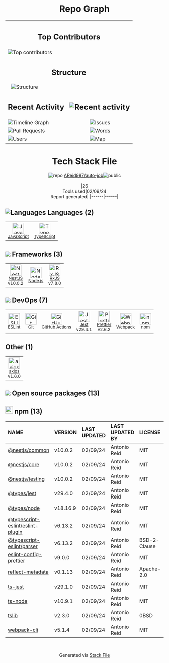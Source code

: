 <h1 style="text-align: center;"> Repo Graph </h1>
<div style="display: flex-column; align-items: center;">
  <table>
    <th colspan="2">
      <h2> Top Contributors </h2>
    </th>
    <tr>
      <td colspan="2">
        <img src="
        https://images.repography.com/46730663/AReid987/auto_job_bot/top-contributors/dwY_N4jWQ4Fliw6B2FMnDgiX7txGCob3XWfBquXNTK4/IUBV9pENBFHnbgJwPcP3IJH6zycNkWCx1ctArOJRPI8_table.svg
        " alt="Top contributors" />
      </td>
    </tr>
    <tr>
      <td colspan="2">
        <h2 style="text-align: center;"> Structure </h2>
        <img style="margin-left: 10px;"
        src="
        https://images.repography.com/46730663/AReid987/auto-job/structure/zHccKOWCpK72wFfQ-rEQwJE2k2AMxKsjV7UHQ9l5MFo/S6M7n8Ij13Ol4r5b5d7h9jg6V9PZsdb1O7tZ-JubrLM_table.svg
        " alt="Structure" />
      </td>
    </tr>
    <tr>
      <td colspan="2" style="text-align: center;">
        <h2>
          Recent Activity
          <img style="margin-left: 10px;"
            src="
            https://images.repography.com/46730663/AReid987/auto-job/recent-activity/zHccKOWCpK72wFfQ-rEQwJE2k2AMxKsjV7UHQ9l5MFo/37qDyuo7iX_34F2uRjD06O7GofbFIhIvHCVeC122jRs_badge.svg
            " alt="Recent activity" />
        </h2>
      </td>
    </tr>
    <tr>
      <td >
        <img src="
        https://images.repography.com/46730663/AReid987/auto-job/recent-activity/zHccKOWCpK72wFfQ-rEQwJE2k2AMxKsjV7UHQ9l5MFo/37qDyuo7iX_34F2uRjD06O7GofbFIhIvHCVeC122jRs_timeline.svg
        " alt="Timeline Graph" />
      </td>
      <td>
        <img src="
        https://images.repography.com/46730663/AReid987/auto-job/recent-activity/zHccKOWCpK72wFfQ-rEQwJE2k2AMxKsjV7UHQ9l5MFo/37qDyuo7iX_34F2uRjD06O7GofbFIhIvHCVeC122jRs_issues.svg
        " alt="Issues" />
      </td>
    </tr>
    <tr>
      <td>
        <img src="
        https://images.repography.com/46730663/AReid987/auto-job/recent-activity/zHccKOWCpK72wFfQ-rEQwJE2k2AMxKsjV7UHQ9l5MFo/37qDyuo7iX_34F2uRjD06O7GofbFIhIvHCVeC122jRs_prs.svg
        " alt="Pull Requests" />
      </td>
      <td>
        <img src="
        https://images.repography.com/46730663/AReid987/auto-job/recent-activity/zHccKOWCpK72wFfQ-rEQwJE2k2AMxKsjV7UHQ9l5MFo/37qDyuo7iX_34F2uRjD06O7GofbFIhIvHCVeC122jRs_words.svg
        " alt="Words" />
      </td>
    </tr>
    <tr>
      <td>
        <img src="
        https://images.repography.com/46730663/AReid987/auto-job/recent-activity/zHccKOWCpK72wFfQ-rEQwJE2k2AMxKsjV7UHQ9l5MFo/37qDyuo7iX_34F2uRjD06O7GofbFIhIvHCVeC122jRs_users.svg
        " alt="Users" />
      </td>
      <td>
        <img src="
        https://images.repography.com/46730663/AReid987/auto-job/recent-activity/zHccKOWCpK72wFfQ-rEQwJE2k2AMxKsjV7UHQ9l5MFo/37qDyuo7iX_34F2uRjD06O7GofbFIhIvHCVeC122jRs_map.svg
        " alt="Map" />
      </td>
    </tr>
  </table>
</div>

<div align="center">

# Tech Stack File

![](https://img.stackshare.io/repo.svg 'repo') [AReid987/auto-job](https://github.com/AReid987/auto-job)![](https://img.stackshare.io/public_badge.svg 'public')
<br/><br/>
|26<br/>Tools used|02/09/24 <br/>Report generated|
|------|------|

</div>

## <img src='https://img.stackshare.io/languages.svg' alt='Languages'/> Languages (2)

<table><tr>
  <td align='center'>
  <img width='36' height='36' src='https://img.stackshare.io/service/1209/javascript.jpeg' alt='JavaScript'>
  <br>
  <sub><a href="https://developer.mozilla.org/en-US/docs/Web/JavaScript">JavaScript</a></sub>
  <br>
  <sub></sub>
</td>

<td align='center'>
  <img width='36' height='36' src='https://img.stackshare.io/service/1612/bynNY5dJ.jpg' alt='TypeScript'>
  <br>
  <sub><a href="http://www.typescriptlang.org">TypeScript</a></sub>
  <br>
  <sub></sub>
</td>

</tr>
</table>

## <img src='https://img.stackshare.io/frameworks.svg'/> Frameworks (3)

<table><tr>
  <td align='center'>
  <img width='36' height='36' src='https://img.stackshare.io/service/8747/4zsOyxko_400x400.jpg' alt='NestJS'>
  <br>
  <sub><a href="nestjs.com">NestJS</a></sub>
  <br>
  <sub>v10.0.2</sub>
</td>

<td align='center'>
  <img width='36' height='36' src='https://img.stackshare.io/service/1011/n1JRsFeB_400x400.png' alt='Node.js'>
  <br>
  <sub><a href="http://nodejs.org/">Node.js</a></sub>
  <br>
  <sub></sub>
</td>

<td align='center'>
  <img width='36' height='36' src='https://img.stackshare.io/service/1796/984368.png' alt='RxJS'>
  <br>
  <sub><a href="http://reactivex.io/rxjs/">RxJS</a></sub>
  <br>
  <sub>v7.8.0</sub>
</td>

</tr>
</table>

## <img src='https://img.stackshare.io/devops.svg'/> DevOps (7)

<table><tr>
  <td align='center'>
  <img width='36' height='36' src='https://img.stackshare.io/service/3337/Q4L7Jncy.jpg' alt='ESLint'>
  <br>
  <sub><a href="http://eslint.org/">ESLint</a></sub>
  <br>
  <sub></sub>
</td>

<td align='center'>
  <img width='36' height='36' src='https://img.stackshare.io/service/1046/git.png' alt='Git'>
  <br>
  <sub><a href="http://git-scm.com/">Git</a></sub>
  <br>
  <sub></sub>
</td>

<td align='center'>
  <img width='36' height='36' src='https://img.stackshare.io/service/11563/actions.png' alt='GitHub Actions'>
  <br>
  <sub><a href="https://github.com/features/actions">GitHub Actions</a></sub>
  <br>
  <sub></sub>
</td>

<td align='center'>
  <img width='36' height='36' src='https://img.stackshare.io/service/830/jest.png' alt='Jest'>
  <br>
  <sub><a href="http://facebook.github.io/jest/">Jest</a></sub>
  <br>
  <sub>v29.4.1</sub>
</td>

<td align='center'>
  <img width='36' height='36' src='https://img.stackshare.io/service/7035/default_66f265943abed56bcdbfca1c866a4261b1fbb063.jpg' alt='Prettier'>
  <br>
  <sub><a href="https://prettier.io/">Prettier</a></sub>
  <br>
  <sub>v2.6.2</sub>
</td>

<td align='center'>
  <img width='36' height='36' src='https://img.stackshare.io/service/1682/IMG_4636.PNG' alt='Webpack'>
  <br>
  <sub><a href="http://webpack.js.org">Webpack</a></sub>
  <br>
  <sub></sub>
</td>

<td align='center'>
  <img width='36' height='36' src='https://img.stackshare.io/service/1120/lejvzrnlpb308aftn31u.png' alt='npm'>
  <br>
  <sub><a href="https://www.npmjs.com/">npm</a></sub>
  <br>
  <sub></sub>
</td>

</tr>
</table>

## Other (1)

<table><tr>
  <td align='center'>
  <img width='36' height='36' src='https://img.stackshare.io/no-img-open-source.png' alt='axios'>
  <br>
  <sub><a href="https://github.com/mzabriskie/axios">axios</a></sub>
  <br>
  <sub>v1.6.0</sub>
</td>

</tr>
</table>

## <img src='https://img.stackshare.io/group.svg' /> Open source packages (13)</h2>

## <img width='24' height='24' src='https://img.stackshare.io/service/1120/lejvzrnlpb308aftn31u.png'/> npm (13)

| NAME                                                                                       | VERSION  | LAST UPDATED | LAST UPDATED BY | LICENSE      | VULNERABILITIES |
| :----------------------------------------------------------------------------------------- | :------- | :----------- | :-------------- | :----------- | :-------------- |
| [@nestjs/common](https://www.npmjs.com/@nestjs/common)                                     | v10.0.2  | 02/09/24     | Antonio Reid    | MIT          | N/A             |
| [@nestjs/core](https://www.npmjs.com/@nestjs/core)                                         | v10.0.2  | 02/09/24     | Antonio Reid    | MIT          | N/A             |
| [@nestjs/testing](https://www.npmjs.com/@nestjs/testing)                                   | v10.0.2  | 02/09/24     | Antonio Reid    | MIT          | N/A             |
| [@types/jest](https://www.npmjs.com/@types/jest)                                           | v29.4.0  | 02/09/24     | Antonio Reid    | MIT          | N/A             |
| [@types/node](https://www.npmjs.com/@types/node)                                           | v18.16.9 | 02/09/24     | Antonio Reid    | MIT          | N/A             |
| [@typescript-eslint/eslint-plugin](https://www.npmjs.com/@typescript-eslint/eslint-plugin) | v6.13.2  | 02/09/24     | Antonio Reid    | MIT          | N/A             |
| [@typescript-eslint/parser](https://www.npmjs.com/@typescript-eslint/parser)               | v6.13.2  | 02/09/24     | Antonio Reid    | BSD-2-Clause | N/A             |
| [eslint-config-prettier](https://www.npmjs.com/eslint-config-prettier)                     | v9.0.0   | 02/09/24     | Antonio Reid    | MIT          | N/A             |
| [reflect-metadata](https://www.npmjs.com/reflect-metadata)                                 | v0.1.13  | 02/09/24     | Antonio Reid    | Apache-2.0   | N/A             |
| [ts-jest](https://www.npmjs.com/ts-jest)                                                   | v29.1.0  | 02/09/24     | Antonio Reid    | MIT          | N/A             |
| [ts-node](https://www.npmjs.com/ts-node)                                                   | v10.9.1  | 02/09/24     | Antonio Reid    | MIT          | N/A             |
| [tslib](https://www.npmjs.com/tslib)                                                       | v2.3.0   | 02/09/24     | Antonio Reid    | 0BSD         | N/A             |
| [webpack-cli](https://www.npmjs.com/webpack-cli)                                           | v5.1.4   | 02/09/24     | Antonio Reid    | MIT          | N/A             |

<br/>
<div align='center'>

Generated via [Stack File](https://github.com/marketplace/stack-file)
